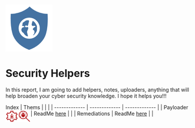 ![Alt text](Earth-Shield.png?raw=true "Logo")
# Security Helpers

In this report, I am going to add helpers, notes, uploaders, anything that will help broaden your cyber security knowledge. I hope it helps you!!!

Index
| Thems |  |  |
| ------------- | ------------- | ------------- |
| Payloader  | ReadMe [here](PayLoaders/README.md)  | <a href="url"><img src="https://github.com/jeffrycascate/Security-Helpers/blob/main/Payloaders/PayLoader.png" align="left" height="32" width="34" ></a> |
| Remediations  | ReadMe [here](PayLoaders/README.md)  |  <a href="url"><img src="https://github.com/jeffrycascate/Security-Helpers/blob/main/Remediations/Remediation.png" align="left" height="32" width="34" ></a> |

